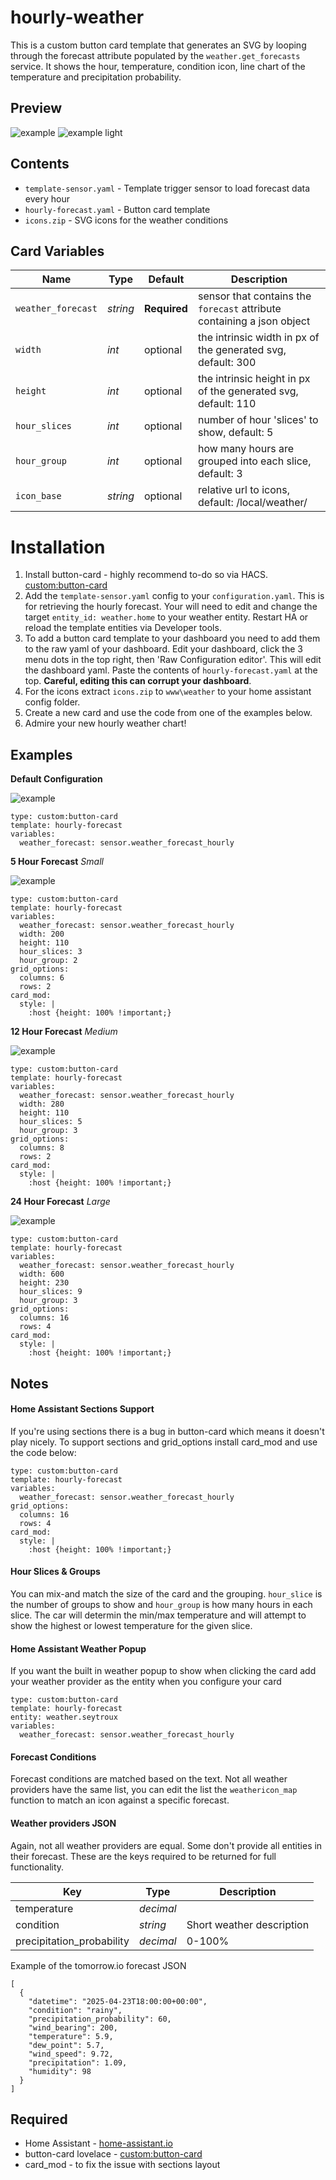 # hourly-weather
This is a custom button card template that generates an SVG by looping through the forecast attribute populated by the `weather.get_forecasts` service. It shows the hour, temperature, condition icon, line chart of the temperature and precipitation probability.

## Preview
![example](example.png)
![example light](example-light.png)

## Contents
- `template-sensor.yaml` - Template trigger sensor to load forecast data every hour
- `hourly-forecast.yaml` - Button card template
- `icons.zip` - SVG icons for the weather conditions

## Card Variables

| Name | Type | Default | Description |
| --- | --- | --- | --- |
| `weather_forecast` | *string* | **Required** | sensor that contains the `forecast` attribute containing a json object |
| `width` | *int*| optional | the intrinsic width in px of the generated svg, default: 300 |
| `height` | *int* | optional | the intrinsic height in px of the generated svg, default: 110 |
| `hour_slices` | *int* | optional | number of hour 'slices' to show, default: 5 |
| `hour_group` | *int* | optional | how many hours are grouped into each slice, default: 3 |
| `icon_base` | *string* | optional | relative url to icons, default: /local/weather/ |

# Installation
1. Install button-card - highly recommend to-do so via HACS. [custom:button-card](https://github.com/custom-cards/button-card)
2. Add the `template-sensor.yaml` config to your `configuration.yaml`. This is for retrieving the hourly forecast. Your will need to edit and change the target `entity_id: weather.home` to your weather entity.  Restart HA or reload the template entities via Developer tools. 
3.  To add a button card template to your dashboard you need to add them to the raw yaml of your dashboard. Edit your dashboard, click the 3 menu dots in the top right, then 'Raw Configuration editor'. This will edit the dashboard yaml. Paste the contents of `hourly-forecast.yaml` at the top. **Careful, editing this can corrupt your dashboard**. 
4. For the icons extract `icons.zip` to `www\weather` to your home assistant config folder. 
5. Create a new card and use the code from one of the examples below.
6. Admire your new hourly weather chart!

## Examples
**Default Configuration**

![example](example-default.png)

```
type: custom:button-card
template: hourly-forecast
variables:
  weather_forecast: sensor.weather_forecast_hourly
```

**5 Hour Forecast** *Small*

![example](example-5hr.png)

```
type: custom:button-card
template: hourly-forecast
variables:
  weather_forecast: sensor.weather_forecast_hourly
  width: 200
  height: 110
  hour_slices: 3
  hour_group: 2
grid_options:
  columns: 6
  rows: 2  
card_mod:
  style: |
    :host {height: 100% !important;}
```

**12 Hour Forecast** *Medium*

![example](example-12hr.png)

```
type: custom:button-card
template: hourly-forecast
variables:
  weather_forecast: sensor.weather_forecast_hourly
  width: 280
  height: 110
  hour_slices: 5
  hour_group: 3
grid_options:
  columns: 8
  rows: 2  
card_mod:
  style: |
    :host {height: 100% !important;}
```

**24 Hour Forecast** *Large*

![example](example-24hr.png)

```
type: custom:button-card
template: hourly-forecast
variables:
  weather_forecast: sensor.weather_forecast_hourly
  width: 600
  height: 230
  hour_slices: 9
  hour_group: 3
grid_options:
  columns: 16
  rows: 4
card_mod:
  style: |
    :host {height: 100% !important;}
```

## Notes
#### Home Assistant Sections Support
If you're using sections there is a bug in button-card which means it doesn't play nicely. To support sections and grid_options install card_mod and use the code below: 

```
type: custom:button-card
template: hourly-forecast
variables:
  weather_forecast: sensor.weather_forecast_hourly
grid_options:
  columns: 16
  rows: 4
card_mod:
  style: |
    :host {height: 100% !important;}
```

#### Hour Slices & Groups
You can mix-and match the size of the card and the grouping. `hour_slice` is the number of groups to show and `hour_group` is how many hours in each slice. The car will determin the min/max temperature and will attempt to show the highest or lowest temperature for the given slice.

#### Home Assistant Weather Popup
If you want the built in weather popup to show when clicking the card add your weather provider as the entity when you configure your card
```
type: custom:button-card
template: hourly-forecast
entity: weather.seytroux
variables:
  weather_forecast: sensor.weather_forecast_hourly
```

#### Forecast Conditions
Forecast conditions are matched based on the text. Not all weather providers have the same list, you can edit the list the `weathericon_map` function to match an icon against a specific forecast. 

#### Weather providers JSON
Again, not all weather providers are equal. Some don't provide all entities in their forecast. These are the keys required to be returned for full functionality.

| Key | Type | Description |
| --- | --- | --- | 
| temperature | *decimal* |
| condition | *string* | Short weather description |
| precipitation_probability | *decimal* | 0-100% |

Example of the tomorrow.io forecast JSON  
```
[
  {
    "datetime": "2025-04-23T18:00:00+00:00",
    "condition": "rainy",
    "precipitation_probability": 60,
    "wind_bearing": 200,
    "temperature": 5.9,
    "dew_point": 5.7,
    "wind_speed": 9.72,
    "precipitation": 1.09,
    "humidity": 98
  }
]
```

## Required
- Home Assistant - [home-assistant.io](https://www.home-assistant.io/) 
- button-card lovelace - [custom:button-card](https://github.com/custom-cards/button-card)
- card_mod - to fix the issue with sections layout
